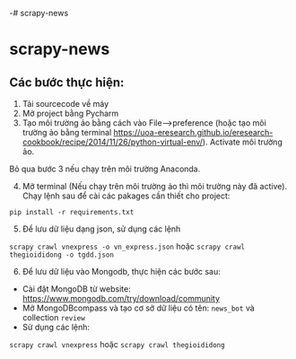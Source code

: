 -# scrapy-news
# scrapy-news
## Các bước thực hiện:
1. Tải sourcecode về máy
2. Mở project bằng Pycharm
3. Tạo môi trường ảo bằng cách vào File-->preference (hoặc tạo môi trường ảo bằng terminal https://uoa-eresearch.github.io/eresearch-cookbook/recipe/2014/11/26/python-virtual-env/).  Activate môi trường ảo.

Bỏ qua bước 3 nếu chạy trên môi trường Anaconda.

4. Mở terminal (Nếu chạy trên môi trường ảo thì môi trường này đã active). Chạy lệnh sau để cài các pakages cần thiết cho project:

```pip install -r requirements.txt```

5. Để lưu dữ liệu dạng json, sử dụng các lệnh

```scrapy crawl vnexpress -o vn_express.json``` hoặc ```scrapy crawl thegioididong -o tgdd.json``` 


6. Để lưu dữ liệu vào Mongodb, thực hiện các bước sau:

- Cài đặt MongoDB từ website: <link>https://www.mongodb.com/try/download/community</link>
- Mở MongoDBcompass và tạo cơ sở dữ liệu có tên: ```news_bot``` và collection ```review```
- Sử dụng các lệnh: 

```scrapy crawl vnexpress``` hoặc ```scrapy crawl thegioididong``` 